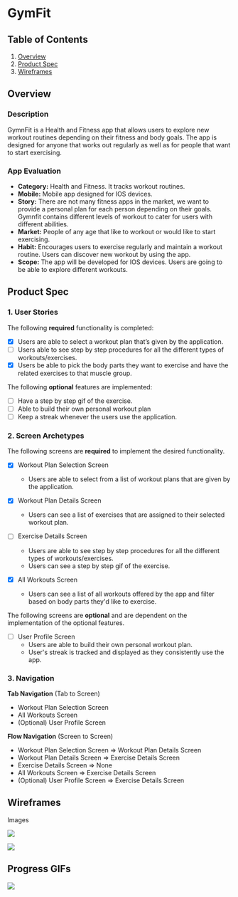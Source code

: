 # GymFit

## Table of Contents

1. [Overview](#Overview)
2. [Product Spec](#Product-Spec)
3. [Wireframes](#Wireframes)

## Overview

### Description
GymnFit is a Health and Fitness app that allows users to explore new workout routines depending on their fitness and body goals. The app is designed for anyone that works out regularly as well as for people that want to start exercising. 

### App Evaluation

- **Category:** Health and Fitness. It tracks workout routines.
- **Mobile:** Mobile app designed for IOS devices.
- **Story:** There are not many fitness apps in the market, we want to provide a personal plan for each person depending on their goals. Gymnfit contains different levels of workout to cater for users with different abilities.
- **Market:** People of any age that like to workout or would like to start exercising.
- **Habit:** Encourages users to exercise regularly and maintain a workout routine. Users can discover new workout by using the app.
- **Scope:** The app will be developed for IOS devices. Users are going to be able to explore different workouts.

## Product Spec

### 1. User Stories

The following **required** functionality is completed:

- [X] Users are able to select a workout plan that’s given by the application.
- [ ] Users able to see step by step procedures for all the different types of workouts/exercises.
- [X] Users be able to pick the body parts they want to exercise and have the related exercises to that muscle group.

The following **optional** features are implemented:
- [ ] Have a step by step gif of the exercise.
- [ ] Able to build their own personal workout plan
- [ ] Keep a streak whenever the users use the application.

### 2. Screen Archetypes
The following screens are **required** to implement the desired functionality.

- [X] Workout Plan Selection Screen
    * Users are able to select from a list of workout plans that are given by the application.

- [X] Workout Plan Details Screen
    * Users can see a list of exercises that are assigned to their selected workout plan.

- [ ] Exercise Details Screen
    * Users are able to see step by step procedures for all the different types of workouts/exercises.
    * Users can see a step by step gif of the exercise.

- [X] All Workouts Screen
    * Users can see a list of all workouts offered by the app and filter based on body parts they'd like to exercise.

The following screens are **optional** and are dependent on the implementation of the optional features.

- [ ] User Profile Screen
    * Users are able to build their own personal workout plan.
    * User's streak is tracked and displayed as they consistently use the app.

### 3. Navigation

**Tab Navigation** (Tab to Screen)
* Workout Plan Selection Screen
* All Workouts Screen
* (Optional) User Profile Screen
  
**Flow Navigation** (Screen to Screen)
* Workout Plan Selection Screen => Workout Plan Details Screen
* Workout Plan Details Screen => Exercise Details Screen
* Exercise Details Screen => None
* All Workouts Screen => Exercise Details Screen
* (Optional) User Profile Screen => Exercise Details Screen

## Wireframes
Images

![](https://github.com/GymFit-Project/GymnFit/blob/main/Image1.png)

![](https://github.com/GymFit-Project/GymnFit/blob/main/Image2.png)

## Progress GIFs

![](https://github.com/GymFit-Project/GymnFit/blob/main/Unit8gif.gif)
